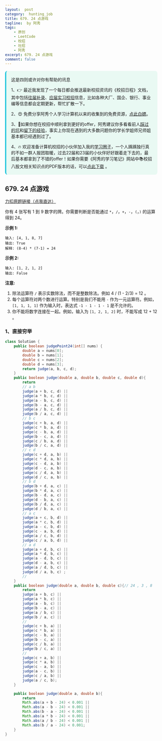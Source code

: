 ```yaml
---
layout:  post
category:  hunting_job
title: 679. 24 点游戏
tagline:  by 阿秀
tags:
    - 原创
    - LeetCode
    - 校招
    - 社招
    - 阿秀
excerpt: 679. 24 点游戏
comment: false
---
```






<div style="border-color: #24C6DC;
            background-color: #e9f9f3;         
            margin: 1rem 0;
        padding: .25rem 1rem;
        border-left-width: .3rem;
        border-left-style: solid;
        border-radius: .5rem;
        color: inherit;">
  <p>这是四则或许对你有帮助的讯息</p>
  <p>1、👉 最近我发现了一个每日都会推送最新校招资讯的《校招日程》文档，其中包括<a href="https://flowus.cn/ee50d5eb-3cd5-4f74-880e-95b215dd4ff2" target="_blank">往届补录</a>、<a href="https://flowus.cn/5f327c98-1e31-46c8-b86b-5ac6105e021f" target="_blank">应届实习校招</a>信息，比如各种大厂、国企、银行、事业编等信息都会定期更新，帮忙扩散一下。</p>  
  <p>2、😍
    免费分享阿秀个人学习计算机以来的收集到的免费资源，<a style="text-decoration: underline" href="/notes/07-resources/01-free/01-introduce.html" target="_blank">点此白嫖</a>。
  </p>
  <p>3、🚀如果你想在校招中顺利拿到更好的offer，阿秀建议你多看看前人<a style="text-decoration: underline" href="https://www.yuque.com/tuobaaxiu/httmmc/npg1k81zeq4wfpyz" target="_blank">踩过的坑</a>和<a style="text-decoration: underline"  target="_blank" href="https://www.yuque.com/tuobaaxiu/httmmc/gge9ppd0mbu2d3dp">留下的经验</a>，事实上你现在遇到的大多数问题你的学长学姐师兄师姐基本都已经遇到过了。
  </p>
  <p>4、🔥 欢迎准备计算机校招的小伙伴加入我的<a  style="text-decoration: underline" href="https://www.yuque.com/tuobaaxiu/httmmc/xg0otqvc17wfx4u9" target="_blank">学习圈子</a>，一个人踽踽独行真的不如一群人报团取暖，过去22届和23届的小伙伴好好跟着走下去的，最后基本都拿到了不错的offer！如果你需要《阿秀的学习笔记》网站中📚︎校招八股文相关知识点的PDF版本的话，可以<a style="text-decoration: underline" href="/notes/08-other/02-question.html#_5、如何下载阿秀的学习笔记内容pdf版本" target="_blank">点此下载</a> 。</p>   </div>


## 679. 24 点游戏

[力扣原题链接（点我直达）](https://leetcode-cn.com/problems/24-game/)

你有 4 张写有 1 到 9 数字的牌。你需要判断是否能通过 `*`，`/`，`+`，`-`，`(`，`)` 的运算得到 24。

**示例 1:**

```
输入: [4, 1, 8, 7]
输出: True
解释: (8-4) * (7-1) = 24
```

**示例 2:**

```
输入: [1, 2, 1, 2]
输出: False
```

**注意:**

1. 除法运算符 `/` 表示实数除法，而不是整数除法。例如 4 / (1 - 2/3) = 12 。
2. 每个运算符对两个数进行运算。特别是我们不能用 `-` 作为一元运算符。例如，`[1, 1, 1, 1]` 作为输入时，表达式 `-1 - 1 - 1 - 1` 是不允许的。
3. 你不能将数字连接在一起。例如，输入为 `[1, 2, 1, 2]` 时，不能写成 12 + 12 。



### 1、直接穷举

~~~java
class Solution {
    public boolean judgePoint24(int[] nums) {
        double a = nums[0];
        double b = nums[1];
        double c = nums[2];
        double d = nums[3];
        return judge(a, b, c, d);
    }
    public boolean judge(double a, double b, double c, double d){
        return 
        // a b 
        judge(a + b, c, d) ||
        judge(a * b, c, d) ||
        judge(a - b, c, d) ||  
        judge(b - a, c, d) ||
        judge(a / b, c, d) ||
        judge(b / a, c, d) ||
        // b c 
        judge(c + b, a, d) ||
        judge(c * b, a, d) ||
        judge(c - b, a, d) ||  
        judge(b - c, a, d) ||
        judge(c / b, a, d) ||  
        judge(b / c, a, d) ||
        // c d 
        judge(c + d, a, b) ||
        judge(c * d, a, b) ||
        judge(c - d, a, b) ||  
        judge(d - c, a, b) ||
        judge(c / d, a, b) ||
        judge(d / c, a, b) ||
        // b d 
        judge(b + d, a, c) ||
        judge(b * d, a, c) ||
        judge(b - d, a, c) ||  
        judge(d - b, a, c) ||
        judge(b / d, a, c) ||
        judge(d / b, a, c) ||
        // a c 
        judge(a + c, b, d) ||
        judge(a * c, b, d) || 
        judge(a - c, b, d) ||  
        judge(c - a, b, d) ||
        judge(a / c, b, d) ||
        judge(c / a, b, d) ||
        // a d
        judge(a + d, b, c) ||
        judge(a * d, b, c) ||
        judge(a - d, b, c) ||  
        judge(d - a, b, c) ||
        judge(a / d, b, c) ||
        judge(d / a, b, c) ;
        //
    }
    public boolean judge(double a, double b, double c){// 24 , 3 , 8
        return 
        judge(a + b, c) ||
        judge(a * b, c) ||
        judge(a - b, c) ||  
        judge(b - a, c) || 
        judge(a / b, c) || 
        judge(b / a, c) ||
        //
        judge(c + b, a) ||
        judge(c * b, a) ||
        judge(c - b, a) ||  
        judge(b - c, a) ||
        judge(c / b, a) ||
        judge(b / c, a) ||
        //
        judge(c + a, b) ||
        judge(c * a, b) ||
        judge(c - a, b) ||  
        judge(a - c, b) ||
        judge(c / a, b) ||
        judge(a / c, b);
    }

    public boolean judge(double a, double b){
        return 
        Math.abs(a + b - 24) < 0.001 ||
        Math.abs(a - b - 24) < 0.001 || 
        Math.abs(b - a - 24) < 0.001 ||
        Math.abs(a * b - 24) < 0.001 ||
        Math.abs(a / b - 24) < 0.001 ||
        Math.abs(b / a - 24) < 0.001;
    }
}
~~~



